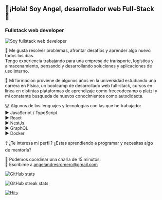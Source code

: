 ## 🙋¡Hola! Soy Angel, desarrollador web Full-Stack 🚀  
### Fullstack web developer
![Soy fullstack web developer](https://imgur.com/WCfq84y.png)


💙 Me gusta resolver problemas, afrontar desafíos y aprender algo nuevo todos los días.  
Tengo experiencia trabajando para una empresa de transporte, logística y almacenamiento, pensando y desarrollando soluciones y aplicaciones de uso interno.  

 📖 Mi formación proviene de algunos años en la universidad estudiando una carrera en Física, un bootcamp de desarrollado web full-stack, cursos en linea en distintas plataformas de aprendizaje como freecodecamp o platzi y mi constante busqueda de nuevos conocimientos como autodidacta.  

💻 Algunos de los lenguajes y tecnologías con las que he trabajado:  
▶ JavaScript / TypeScript  
▶ React  
▶ NestJs  
▶ GraphQL  
▶ Docker  


❓ ¿Te interesa mi perfil? ¿Estas aprendiendo a programar y necesitas algo de mentoría? 

📅 Podemos coordinar una charla de 15 minutos.  
📨 Escribime a angelandresromero@gmail.com  



![GitHub stats](https://github-readme-stats.vercel.app/api?username=AngelARVM&show_icons=true&count_private=true)  

![GitHub streak stats](https://github-readme-streak-stats.herokuapp.com/?user=AngelARVM)  

[![Hits](https://hits.seeyoufarm.com/api/count/incr/badge.svg?url=https%3A%2F%2Fgithub.com%2FAngelARVM%2Fhit-counter&count_bg=%23FF0019&title_bg=%23555555&icon=&icon_color=%23FFFFFF&title=Vistas&edge_flat=false)](https://hits.seeyoufarm.com)
